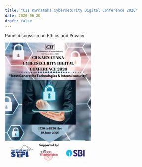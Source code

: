 ```yaml
---
title: "CII Karnataka Cybersecurity Digital Conference 2020"
date: 2020-06-20
draft: false
---
```


Panel discussion on Ethics and Privacy 

![ciikarnataka](/images/ciikarnataka.png)







